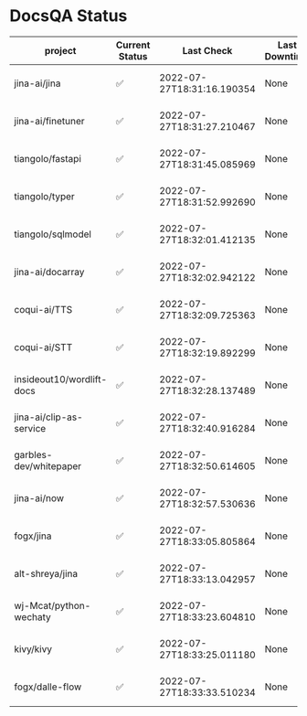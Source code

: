 # DocsQA Status

|         project         |Current Status|        Last Check        |Last Downtime|                % Uptime                |
|-------------------------|--------------|--------------------------|-------------|----------------------------------------|
|jina-ai/jina             |✅            |2022-07-27T18:31:16.190354|None         |100.0 (since 2022-07-27 12:11:57.480546)|
|jina-ai/finetuner        |✅            |2022-07-27T18:31:27.210467|None         |100.0 (since 2022-07-27 12:11:57.480546)|
|tiangolo/fastapi         |✅            |2022-07-27T18:31:45.085969|None         |100.0 (since 2022-07-27 12:11:57.480546)|
|tiangolo/typer           |✅            |2022-07-27T18:31:52.992690|None         |100.0 (since 2022-07-27 12:11:57.480546)|
|tiangolo/sqlmodel        |✅            |2022-07-27T18:32:01.412135|None         |100.0 (since 2022-07-27 12:11:57.480546)|
|jina-ai/docarray         |✅            |2022-07-27T18:32:02.942122|None         |100.0 (since 2022-07-27 12:11:57.480546)|
|coqui-ai/TTS             |✅            |2022-07-27T18:32:09.725363|None         |100.0 (since 2022-07-27 12:11:57.480546)|
|coqui-ai/STT             |✅            |2022-07-27T18:32:19.892299|None         |100.0 (since 2022-07-27 12:11:57.480546)|
|insideout10/wordlift-docs|✅            |2022-07-27T18:32:28.137489|None         |100.0 (since 2022-07-27 12:11:57.480546)|
|jina-ai/clip-as-service  |✅            |2022-07-27T18:32:40.916284|None         |100.0 (since 2022-07-27 12:11:57.480546)|
|garbles-dev/whitepaper   |✅            |2022-07-27T18:32:50.614605|None         |100.0 (since 2022-07-27 12:11:57.480546)|
|jina-ai/now              |✅            |2022-07-27T18:32:57.530636|None         |100.0 (since 2022-07-27 12:11:57.480546)|
|fogx/jina                |✅            |2022-07-27T18:33:05.805864|None         |100.0 (since 2022-07-27 12:11:57.480546)|
|alt-shreya/jina          |✅            |2022-07-27T18:33:13.042957|None         |100.0 (since 2022-07-27 12:11:57.480546)|
|wj-Mcat/python-wechaty   |✅            |2022-07-27T18:33:23.604810|None         |100.0 (since 2022-07-27 12:11:57.480546)|
|kivy/kivy                |✅            |2022-07-27T18:33:25.011180|None         |100.0 (since 2022-07-27 12:11:57.480546)|
|fogx/dalle-flow          |✅            |2022-07-27T18:33:33.510234|None         |100.0 (since 2022-07-27 12:11:57.480546)|
